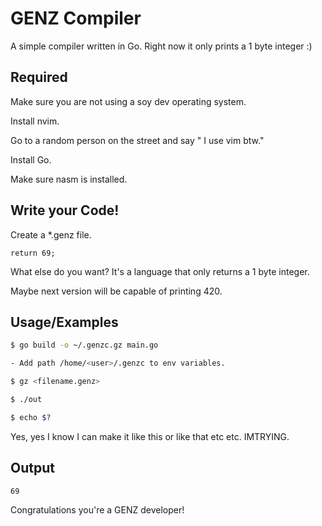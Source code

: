 
# GENZ Compiler

A simple compiler written in Go. Right now it only prints a 1 byte integer :)


## Required
Make sure you are not using a soy dev operating system.

Install nvim. 

Go to a random person on the street and say " I use vim btw."

Install Go.

Make sure nasm is installed.
## Write your Code!

Create a *.genz file.

``` GENZ
return 69;
```

What else do you want? It's a language that only returns a 1 byte integer.

Maybe next version will be capable of printing 420.
## Usage/Examples

```Bash
$ go build -o ~/.genzc.gz main.go

- Add path /home/<user>/.genzc to env variables.

$ gz <filename.genz>

$ ./out

$ echo $?
```

Yes, yes I know I can make it like this or like that etc etc. IMTRYING.


## Output

```
69
```

Congratulations you're a GENZ developer! 
